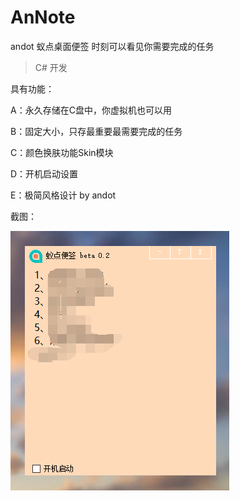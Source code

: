 # AnNote
andot 蚁点桌面便签 时刻可以看见你需要完成的任务

> C# 开发

具有功能：

A：永久存储在C盘中，你虚拟机也可以用

B：固定大小，只存最重要最需要完成的任务

C：颜色换肤功能Skin模块

D：开机启动设置

E：极简风格设计 by andot

截图：

![image](https://github.com/andotorg/AnNote/blob/master/annote.png)
